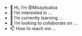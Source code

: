 - 👋 Hi, I’m @Missytoatoa
- 👀 I’m interested in ...
- 🌱 I’m currently learning ...
- 💞️ I’m looking to collaborate on ...
- 📫 How to reach me ...

<!---
Missytoatoa/Missytoatoa is a ✨ special ✨ repository because its `README.md` (this file) appears on your GitHub profile.
You can click the Preview link to take a look at your changes.
--->

